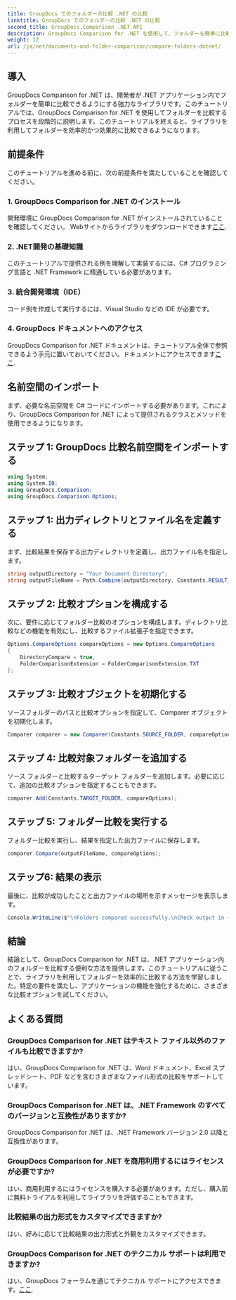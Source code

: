 ```yaml
---
title: GroupDocs でのフォルダーの比較 .NET の比較
linktitle: GroupDocs でのフォルダーの比較 .NET の比較
second_title: GroupDocs.Comparison .NET API
description: GroupDocs Comparison for .NET を使用して、フォルダーを簡単に比較します。効率的にフォルダーを比較するには、ステップバイステップに従ってください。 .NET アプリケーションを強化します。
weight: 12
url: /ja/net/documents-and-folder-comparison/compare-folders-dotnet/
---
```

## 導入
GroupDocs Comparison for .NET は、開発者が .NET アプリケーション内でフォルダーを簡単に比較できるようにする強力なライブラリです。このチュートリアルでは、GroupDocs Comparison for .NET を使用してフォルダーを比較するプロセスを段階的に説明します。このチュートリアルを終えると、ライブラリを利用してフォルダーを効率的かつ効果的に比較できるようになります。
## 前提条件
このチュートリアルを進める前に、次の前提条件を満たしていることを確認してください。
### 1. GroupDocs Comparison for .NET のインストール
開発環境に GroupDocs Comparison for .NET がインストールされていることを確認してください。 Webサイトからライブラリをダウンロードできます[ここ](https://releases.groupdocs.com/comparison/net/).
### 2. .NET開発の基礎知識
このチュートリアルで提供される例を理解して実装するには、C# プログラミング言語と .NET Framework に精通している必要があります。
### 3. 統合開発環境（IDE）
コード例を作成して実行するには、Visual Studio などの IDE が必要です。
### 4. GroupDocs ドキュメントへのアクセス
GroupDocs Comparison for .NET ドキュメントは、チュートリアル全体で参照できるよう手元に置いておいてください。ドキュメントにアクセスできます[ここ](https://tutorials.groupdocs.com/comparison/net/).

## 名前空間のインポート
まず、必要な名前空間を C# コードにインポートする必要があります。これにより、GroupDocs Comparison for .NET によって提供されるクラスとメソッドを使用できるようになります。
## ステップ 1: GroupDocs 比較名前空間をインポートする
```csharp
using System;
using System.IO;
using GroupDocs.Comparison;
using GroupDocs.Comparison.Options;
```

## ステップ 1: 出力ディレクトリとファイル名を定義する
まず、比較結果を保存する出力ディレクトリを定義し、出力ファイル名を指定します。
```csharp
string outputDirectory = "Your Document Directory";
string outputFileName = Path.Combine(outputDirectory, Constants.RESULT_FOLDER);
```
## ステップ 2: 比較オプションを構成する
次に、要件に応じてフォルダー比較のオプションを構成します。ディレクトリ比較などの機能を有効にし、比較するファイル拡張子を指定できます。
```csharp
Options.CompareOptions compareOptions = new Options.CompareOptions
{
    DirectoryCompare = true,
    FolderComparisonExtension = FolderComparisonExtension.TXT
};
```
## ステップ 3: 比較オブジェクトを初期化する
ソースフォルダーのパスと比較オプションを指定して、Comparer オブジェクトを初期化します。
```csharp
Comparer comparer = new Comparer(Constants.SOURCE_FOLDER, compareOptions);
```
## ステップ 4: 比較対象フォルダーを追加する
ソース フォルダーと比較するターゲット フォルダーを追加します。必要に応じて、追加の比較オプションを指定することもできます。
```csharp
comparer.Add(Constants.TARGET_FOLDER, compareOptions);
```
## ステップ 5: フォルダー比較を実行する
フォルダー比較を実行し、結果を指定した出力ファイルに保存します。
```csharp
comparer.Compare(outputFileName, compareOptions);
```
## ステップ6: 結果の表示
最後に、比較が成功したことと出力ファイルの場所を示すメッセージを表示します。
```csharp
Console.WriteLine($"\nFolders compared successfully.\nCheck output in {Directory.GetCurrentDirectory()}.");
```

## 結論
結論として、GroupDocs Comparison for .NET は、.NET アプリケーション内のフォルダーを比較する便利な方法を提供します。このチュートリアルに従うことで、ライブラリを利用してフォルダーを効率的に比較する方法を学習しました。特定の要件を満たし、アプリケーションの機能を強化するために、さまざまな比較オプションを試してください。
## よくある質問
### GroupDocs Comparison for .NET はテキスト ファイル以外のファイルも比較できますか?
はい、GroupDocs Comparison for .NET は、Word ドキュメント、Excel スプレッドシート、PDF などを含むさまざまなファイル形式の比較をサポートしています。
### GroupDocs Comparison for .NET は、.NET Framework のすべてのバージョンと互換性がありますか?
GroupDocs Comparison for .NET は、.NET Framework バージョン 2.0 以降と互換性があります。
### GroupDocs Comparison for .NET を商用利用するにはライセンスが必要ですか?
はい、商用利用するにはライセンスを購入する必要があります。ただし、購入前に無料トライアルを利用してライブラリを評価することもできます。
### 比較結果の出力形式をカスタマイズできますか?
はい、好みに応じて比較結果の出力形式と外観をカスタマイズできます。
### GroupDocs Comparison for .NET のテクニカル サポートは利用できますか?
はい、GroupDocs フォーラムを通じてテクニカル サポートにアクセスできます。[ここ](https://forum.groupdocs.com/c/comparison/12).